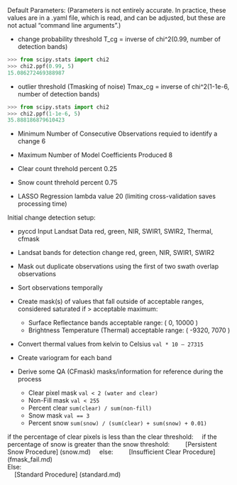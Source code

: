 Default Parameters:
(Parameters is not entirely accurate.  In practice, these values are in a
.yaml file, which is read, and can be adjusted, but these are not actual
“command line arguments”.)

- change probability threshold
T_cg = inverse of chi^2(0.99, number of detection bands)
```python
>>> from scipy.stats import chi2
>>> chi2.ppf(0.99, 5)
15.086272469388987
 ```
 
- outlier threshold (Tmasking of noise)
Tmax_cg = inverse of chi^2(1-1e-6, number of detection bands)
```python
>>> from scipy.stats import chi2
>>> chi2.ppf(1-1e-6, 5)
35.888186879610423
 ```

- Minimum Number of Consecutive Observations requied to identify a change
  6

- Maximum Number of Model Coefficients Produced
  8

- Clear count threhold percent
  0.25

- Snow count threhold percent
  0.75

- LASSO Regression lambda value
  20 (limiting cross-validation saves processing time)

Initial change detection setup:
 
- pyccd Input Landsat Data
  red, green, NIR, SWIR1, SWIR2, Thermal, cfmask

- Landsat bands for detection change
  red, green, NIR, SWIR1, SWIR2

- Mask out duplicate observations using the first of two swath overlap
  observations

- Sort observations temporally

- Create mask(s) of values that fall outside of acceptable ranges, considered
  saturated if > acceptable maximum:
  - Surface Reflectance bands acceptable range:           (  0, 10000 )
  - Brightness Temperature (Thermal) acceptable range: ( -9320,  7070 )

- Convert thermal values from kelvin to Celsius
    `val * 10 – 27315`

- Create variogram for each band

- Derive some QA (CFmask) masks/information for reference during the process
  - Clear pixel mask
    `val < 2 (water and clear)`
  - Non-Fill mask
    `val < 255`
  - Percent clear
    `sum(clear) / sum(non-fill)`
  - Snow mask
    `val == 3`
  - Percent snow
    `sum(snow) / (sum(clear) + sum(snow) + 0.01)`

if the percentage of clear pixels is less than the clear threshold:
&nbsp;&nbsp;&nbsp;&nbsp;if the percentage of snow is greater than the snow threshold:
&nbsp;&nbsp;&nbsp;&nbsp;&nbsp;&nbsp;&nbsp;&nbsp;[Persistent Snow Procedure] (snow.md)
&nbsp;&nbsp;&nbsp;&nbsp;else:
&nbsp;&nbsp;&nbsp;&nbsp;&nbsp;&nbsp;&nbsp;&nbsp;[Insufficient Clear Procedure] (fmask_fail.md)  
Else:  
&nbsp;&nbsp;&nbsp;&nbsp;[Standard Procedure] (standard.md)  
